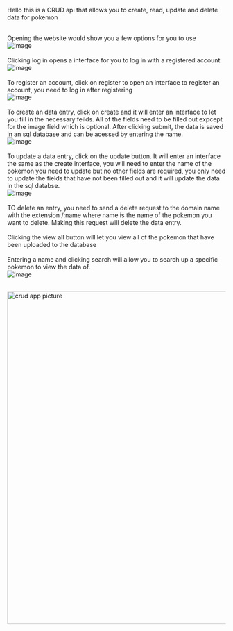 Hello this is a CRUD api that allows you to create, read, update and delete data for pokemon<br />
<br />

Opening the website would show you a few options for you to use<br />
![image](https://github.com/user-attachments/assets/df211abe-bd65-464f-b18c-a9a9e1422be7)<br />
<br />
Clicking log in opens a interface for you to log in with a registered account<br />
![image](https://github.com/user-attachments/assets/7aa2d06a-f9d4-4ae9-9f69-d0227f404ec4)<br />
<br />
To register an account, click on register to open an interface to register an account, you need to log in after registering<br />
![image](https://github.com/user-attachments/assets/70052b80-867f-42fb-b6b0-92cec119acb7)<br />
<br />
To create an data entry, click on create and it will enter an interface to let you fill in the necessary feilds. All of the fields need to be filled out expcept for the image field which is optional. After clicking submit, the data is saved in an sql database and can be acessed by entering the name.<br />
![image](https://github.com/user-attachments/assets/065837b3-d896-49e3-aa5b-f18b56b3e1f0)<br />
<br />
To update a data entry, click on the update button. It will enter an interface the same as the create interface, you will need to enter the name of the pokemon you need to update but no other fields are required, you only need to update the fields that have not been filled out and it will update the data in the sql databse.<br />
![image](https://github.com/user-attachments/assets/c8e1cbfc-d87e-4d6f-8000-ffd44ca67f74)<br />
<br />
TO delete an entry, you need to send a delete request to the domain name with the extension /:name where name is the name of the pokemon you want to delete. Making this request will delete the data entry.<br />
<br />
Clicking the view all button will let you view all of the pokemon that have been uploaded to the database<br />
<br />
Entering a name and clicking search will allow you to search up a specific pokemon to view the data of.<br />
![image](https://github.com/user-attachments/assets/afff85f0-3843-462e-aa7d-76756a328c49)<br />
<br />

<img width="767" alt="crud app picture" src="https://github.com/user-attachments/assets/8469ab2d-124b-4fe7-9101-6c8aac869ccb">
